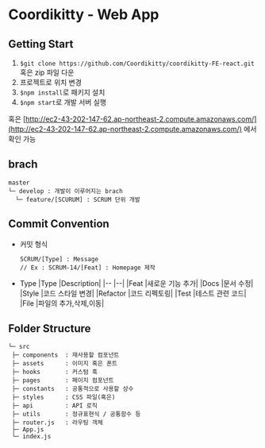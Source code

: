 # Coordikitty - Web App

## Getting Start
1. `$git clone https://github.com/Coordikitty/coordikitty-FE-react.git` 혹은 zip 파일 다운
2. 프로젝트로 위치 변경
3. `$npm install`로 패키지 설치
4. `$npm start`로 개발 서버 실행

혹은 [http://ec2-43-202-147-62.ap-northeast-2.compute.amazonaws.com/](http://ec2-43-202-147-62.ap-northeast-2.compute.amazonaws.com/) 에서 확인 가능



## brach
```text
master
└─ develop : 개발이 이루어지는 brach
  └─ feature/[SCURUM] : SCRUM 단위 개발
```



## Commit Convention
- 커밋 형식
  ```
  SCRUM/[Type] : Message
  // Ex : SCRUM-14/[Feat] : Homepage 제작
  ```
- Type
  |Type     |Description|
  |--       |--|
  |Feat     |새로운 기능 추가|
  |Docs     |문서 수정|
  |Style    |코드 스타일 변경|
  |Refactor |코드 리펙토링|
  |Test     |테스트 관련 코드|
  |File     |파일의 추가,삭제,이동|



## Folder Structure
```text
└─ src
 ├─ components  : 재사용할 컴포넌트
 ├─ assets      : 이미지 혹은 폰트
 ├─ hooks       : 커스텀 훅
 ├─ pages       : 페이지 컴포넌트
 ├─ constants   : 공통적으로 사용할 상수
 ├─ styles      : CSS 파일(혹은)
 ├─ api         : API 로직
 ├─ utils       : 정규표현식 / 공통함수 등
 ├─ router.js   : 라우팅 객체
 ├─ App.js
 └─ index.js
```
